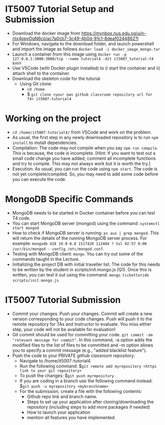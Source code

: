 # IT5007 Tutorial Setup and Submission

- Download the docker image from https://mynbox.nus.edu.sg/u/n-nIx4ppyOqN6cjj/ac7a0cb7-3c49-4b0d-91c1-8deaf0244862?l
- For Windows, navigate to the download folder, and launch powershell and import the image as follows
  `docker load -i docker_image_mongo.tar`
- Launch a container from this image using
  `docker run -p 127.0.0.1:3000:3000/tcp --name tutorial4 -dit it5007_tutorial:t4 bash`
- Use VSCode (with Docker plugin installed) to i) start the container and ii) attach shell to the container.
- Download the skeleton code for the tutorial
  - Using Git clone:
    - `cd /home`
    - $ `git clone <your own github classroom repository url for T4> it5007-tutorial4`

# Working on the project

- `cd /home/it5007-tutorial4/` from VSCode and work on the problem.
- As usual, the first step in any newly downloaded repository is to run `npm install` to install dependencies.
- Compilation: The code may not compile when you say `npm run compile`. This is because, the code is incomplete. [Hint: If you want to test out a small code change you have added, comment all incomplete functions and try to compile. This may not always work but it is worth the try.]
- Execution: As usual, you can run the code using `npm start`. The code is not yet complete/compiled. So, you may need to add some code before you can execute the code.

# MongoDB Specific Commands

- MongoDB needs to be started in Docker container before you can test T4 code.
- You can start MongoDB server (mongod) using the command: `systemctl start mongod`
- How to check if MongoDB server is running: `ps aux | grep mongod`. This will return the details of the running MongoDB server process. For example: `mongodb 428 19.0 0.8 1517420 112404 ? Ssl 02:57 0:00 /usr/bin/mongod --config /etc/mongod.conf`.
- Testing with MongoDB client: `mongo`. You can try out some of the commands taught in the Lecture.
- Initializing the project DB with initial traveller list. The code for this needs to be written by the student in scripts/init.mongo.js (Q1). Once this is written, you can test it out using the command: `mongo tickettoride scripts/init.mongo.js`.

# IT5007 Tutorial Submission

- Commit your changes. Push your changes. Commit will create a new version corresponding to your code changes. Push will push it to the remote repository for TAs and Instructor to evaluate. You miss either step, your code will not be available for evaluation!
- Git commit should be used for committing your code. `git commit -am "relevant message for commit"`. In this command, -a option adds the modified files to the list of files to be committed and -m option allows you to specify a commit message (e.g., "added blacklist feature").
- Push the code to your PRIVATE github classroom repository.
  - Navigate to /home/it5007-tutorial4.
  - Run the following command: $`git remote add myrepository <https link to your git repository>`
  - To push the changes: $`git push myrepository`
  - If you are coding in a branch use the following command instead: $`git push -u myrepository <mybranchname>`
  - For the submission, create a file with the following contents:
    - Github repo link and branch name.
    - Steps to set up your application after cloning/downloading the repository (including steps to add more packages if needed)
    - How to launch your application
    - mention all features you have implemented.
